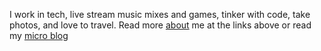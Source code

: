 I work in tech, live stream music mixes and games, tinker with code, take photos, and love to travel. Read more [about](/about) me at the links above or read my [micro blog <i class="fa-brands fa-microblog"></i> ](https://blog.binarydigit.cafe)
